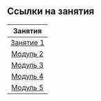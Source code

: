## Ссылки на занятия

|                              Занятия                              |
| :---------------------------------------------------------------: |
| [Занятие 1](https://github.com/josserden/lesson-01/tree/lesson-1) |
|                           [Модуль 2]()                            |
|                           [Модуль 3]()                            |
|                           [Модуль 4]()                            |
|                           [Модуль 5]()                            |

